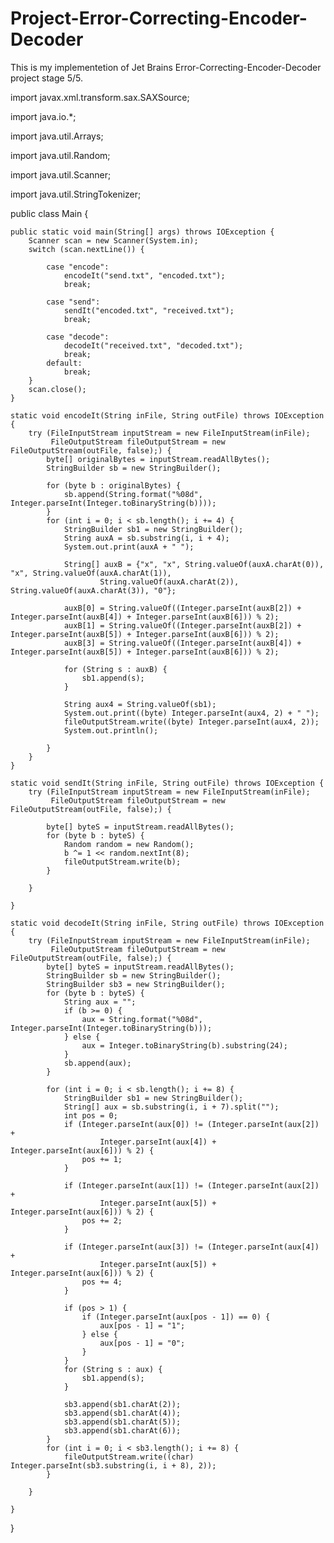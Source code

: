 # Project-Error-Correcting-Encoder-Decoder
This is my implementetion of Jet Brains Error-Correcting-Encoder-Decoder project stage 5/5.

import javax.xml.transform.sax.SAXSource;

import java.io.*;

import java.util.Arrays;

import java.util.Random;

import java.util.Scanner;

import java.util.StringTokenizer;

public class Main {

    public static void main(String[] args) throws IOException {
        Scanner scan = new Scanner(System.in);
        switch (scan.nextLine()) {

            case "encode":
                encodeIt("send.txt", "encoded.txt");
                break;

            case "send":
                sendIt("encoded.txt", "received.txt");
                break;

            case "decode":
                decodeIt("received.txt", "decoded.txt");
                break;
            default:
                break;
        }
        scan.close();
    }

    static void encodeIt(String inFile, String outFile) throws IOException {
        try (FileInputStream inputStream = new FileInputStream(inFile);
             FileOutputStream fileOutputStream = new FileOutputStream(outFile, false);) {
            byte[] originalBytes = inputStream.readAllBytes();
            StringBuilder sb = new StringBuilder();

            for (byte b : originalBytes) {
                sb.append(String.format("%08d", Integer.parseInt(Integer.toBinaryString(b))));
            }
            for (int i = 0; i < sb.length(); i += 4) {
                StringBuilder sb1 = new StringBuilder();
                String auxA = sb.substring(i, i + 4);
                System.out.print(auxA + " ");

                String[] auxB = {"x", "x", String.valueOf(auxA.charAt(0)), "x", String.valueOf(auxA.charAt(1)),
                        String.valueOf(auxA.charAt(2)), String.valueOf(auxA.charAt(3)), "0"};

                auxB[0] = String.valueOf((Integer.parseInt(auxB[2]) + Integer.parseInt(auxB[4]) + Integer.parseInt(auxB[6])) % 2);
                auxB[1] = String.valueOf((Integer.parseInt(auxB[2]) + Integer.parseInt(auxB[5]) + Integer.parseInt(auxB[6])) % 2);
                auxB[3] = String.valueOf((Integer.parseInt(auxB[4]) + Integer.parseInt(auxB[5]) + Integer.parseInt(auxB[6])) % 2);

                for (String s : auxB) {
                    sb1.append(s);
                }

                String aux4 = String.valueOf(sb1);
                System.out.print((byte) Integer.parseInt(aux4, 2) + " ");
                fileOutputStream.write((byte) Integer.parseInt(aux4, 2));
                System.out.println();

            }
        }
    }

    static void sendIt(String inFile, String outFile) throws IOException {
        try (FileInputStream inputStream = new FileInputStream(inFile);
             FileOutputStream fileOutputStream = new FileOutputStream(outFile, false);) {

            byte[] byteS = inputStream.readAllBytes();
            for (byte b : byteS) {
                Random random = new Random();
                b ^= 1 << random.nextInt(8);
                fileOutputStream.write(b);
            }

        }

    }

    static void decodeIt(String inFile, String outFile) throws IOException {
        try (FileInputStream inputStream = new FileInputStream(inFile);
             FileOutputStream fileOutputStream = new FileOutputStream(outFile, false);) {
            byte[] byteS = inputStream.readAllBytes();
            StringBuilder sb = new StringBuilder();
            StringBuilder sb3 = new StringBuilder();
            for (byte b : byteS) {
                String aux = "";
                if (b >= 0) {
                    aux = String.format("%08d", Integer.parseInt(Integer.toBinaryString(b)));
                } else {
                    aux = Integer.toBinaryString(b).substring(24);
                }
                sb.append(aux);
            }

            for (int i = 0; i < sb.length(); i += 8) {
                StringBuilder sb1 = new StringBuilder();
                String[] aux = sb.substring(i, i + 7).split("");
                int pos = 0;
                if (Integer.parseInt(aux[0]) != (Integer.parseInt(aux[2]) +
                        Integer.parseInt(aux[4]) + Integer.parseInt(aux[6])) % 2) {
                    pos += 1;
                }

                if (Integer.parseInt(aux[1]) != (Integer.parseInt(aux[2]) +
                        Integer.parseInt(aux[5]) + Integer.parseInt(aux[6])) % 2) {
                    pos += 2;
                }

                if (Integer.parseInt(aux[3]) != (Integer.parseInt(aux[4]) +
                        Integer.parseInt(aux[5]) + Integer.parseInt(aux[6])) % 2) {
                    pos += 4;
                }

                if (pos > 1) {
                    if (Integer.parseInt(aux[pos - 1]) == 0) {
                        aux[pos - 1] = "1";
                    } else {
                        aux[pos - 1] = "0";
                    }
                }
                for (String s : aux) {
                    sb1.append(s);
                }

                sb3.append(sb1.charAt(2));
                sb3.append(sb1.charAt(4));
                sb3.append(sb1.charAt(5));
                sb3.append(sb1.charAt(6));
            }
            for (int i = 0; i < sb3.length(); i += 8) {
                fileOutputStream.write((char) Integer.parseInt(sb3.substring(i, i + 8), 2));
            }

        }

    }
}
